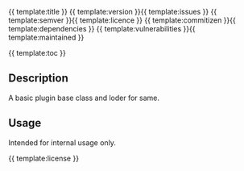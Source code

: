 {{ template:title }}
{{ template:version }}{{ template:issues }} {{ template:semver }}{{ template:licence }} {{ template:commitizen }}{{ template:dependencies }} {{ template:vulnerabilities }}{{ template:maintained }}

{{ template:toc }}

## Description
A basic plugin base class and loder for same.

## Usage
Intended for internal usage only.

{{ template:license }}